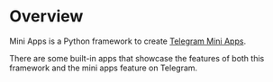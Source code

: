 Overview
========

Mini Apps is a Python framework to create [Telegram Mini Apps](https://core.telegram.org/bots/webapps).

There are some built-in apps that showcase the features of both this framework and the mini apps feature on Telegram.
